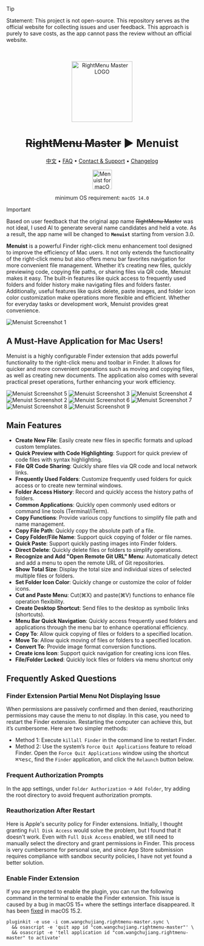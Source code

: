 <!--idoc:ignore:start-->
> [!TIP]
> Statement: This project is not open-source. This repository serves as the official website for collecting issues and user feedback. This approach is purely to save costs, as the app cannot pass the review without an official website.
<!--idoc:ignore:end-->

<div align="center">
  <br />
  <br />
  <a href="https://wangchujiang.com/rightmenu-master/">
  <img src="./assets/logo.png" alt="RightMenu Master LOGO" width="160" height="160">
  </a>
  <h1>
    <del>RightMenu Master</del> ▶ <span>Menuist</span>
  </h1>
  <!--rehype:style=border: 0;-->
  <p>
    <a href="./README.zh.md">中文</a> • 
		<a href="#frequently-asked-questions">FAQ</a> • 
    <a target="_blank" href="https://github.com/jaywcjlove/rightmenu-master/issues/new?template=bug_report.yml">Contact & Support</a> • 
    <a href="./CHANGELOG.md">Changelog</a>
  </p>
  <p>
    <a target="_blank" href="https://apps.apple.com/app/menuist/6737160756" title="Menuist for macOS">
      <img alt="Menuist for macOS" src="https://jaywcjlove.github.io/sb/download/macos.svg" height="51">
    </a>
  </p>
</div>

<div align="center">

minimum OS requirement: `macOS 14.0`

</div>

> [!IMPORTANT]
> 
> Based on user feedback that the original app name ~~RightMenu Master~~ was not ideal, I used AI to generate several name candidates and held a vote. As a result, the app name will be changed to **`Menuist`** starting from version 3.0.

**Menuist** is a powerful Finder right-click menu enhancement tool designed to improve the efficiency of Mac users. It not only extends the functionality of the right-click menu but also offers menu bar favorites navigation for more convenient file management. Whether it’s creating new files, quickly previewing code, copying file paths, or sharing files via QR code, Menuist makes it easy. The built-in features like quick access to frequently used folders and folder history make navigating files and folders faster. Additionally, useful features like quick delete, paste images, and folder icon color customization make operations more flexible and efficient. Whether for everyday tasks or development work, Menuist provides great convenience.

![Menuist Screenshot 1](./assets/screenshots-1.png)

## A Must-Have Application for Mac Users!

Menuist is a highly configurable Finder extension that adds powerful functionality to the right-click menu and toolbar in Finder. It allows for quicker and more convenient operations such as moving and copying files, as well as creating new documents. The application also comes with several practical preset operations, further enhancing your work efficiency.

![Menuist Screenshot 5](./assets/screenshots-5.png)
![Menuist Screenshot 3](./assets/screenshots-3.png)
![Menuist Screenshot 4](./assets/screenshots-4.png)
![Menuist Screenshot 2](./assets/screenshots-2.png)
![Menuist Screenshot 6](./assets/screenshots-6.png)
![Menuist Screenshot 7](./assets/screenshots-7.png)
![Menuist Screenshot 8](./assets/screenshots-8.png)
![Menuist Screenshot 9](./assets/screenshots-9.png)

## Main Features

- **Create New File**: Easily create new files in specific formats and upload custom templates.
- **Quick Preview with Code Highlighting**: Support for quick preview of code files with syntax highlighting.
- **File QR Code Sharing**: Quickly share files via QR code and local network links.
- **Frequently Used Folders**: Customize frequently used folders for quick access or to create new terminal windows.
- **Folder Access History**: Record and quickly access the history paths of folders.
- **Common Applications**: Quickly open commonly used editors or command line tools (Terminal/iTerm).
- **Copy Functions**: Provide various copy functions to simplify file path and name management.
- **Copy File Path**: Quickly copy the absolute path of a file.
- **Copy Folder/File Name**: Support quick copying of folder or file names.
- **Quick Paste**: Support quickly pasting images into Finder folders.
- **Direct Delete**: Quickly delete files or folders to simplify operations.
- **Recognize and Add "Open Remote Git URL" Menu**: Automatically detect and add a menu to open the remote URL of Git repositories.
- **Show Total Size**: Display the total size and individual sizes of selected multiple files or folders.
- **Set Folder Icon Color**: Quickly change or customize the color of folder icons.
- **Cut and Paste Menu**: Cut(⌘X) and paste(⌘V) functions to enhance file operation flexibility.
- **Create Desktop Shortcut**: Send files to the desktop as symbolic links (shortcuts).
- **Menu Bar Quick Navigation**: Quickly access frequently used folders and applications through the menu bar to enhance operational efficiency.
- **Copy To**: Allow quick copying of files or folders to a specified location.
- **Move To**: Allow quick moving of files or folders to a specified location.
- **Convert To**: Provide image format conversion functions.
- **Create icns Icon**: Support quick navigation for creating icns icon files.
- **File/Folder Locked**: Quickly lock files or folders via menu shortcut only

## Frequently Asked Questions

### Finder Extension Partial Menu Not Displaying Issue

When permissions are passively confirmed and then denied, reauthorizing permissions may cause the menu to not display. In this case, you need to restart the Finder extension. Restarting the computer can achieve this, but it’s cumbersome. Here are two simpler methods:

- Method 1: Execute `killall Finder` in the command line to restart Finder.  
- Method 2: Use the system’s `Force Quit Applications` feature to reload Finder. Open the `Force Quit Applications` window using the shortcut <kbd>⌘</kbd><kbd>⌥</kbd><kbd>esc</kbd>, find the `Finder` application, and click the `Relaunch` button below.

### Frequent Authorization Prompts

In the app settings, under `Folder Authorization` -> `Add Folder`, try adding the root directory to avoid frequent authorization prompts.

### Reauthorization After Restart

Here is Apple's security policy for Finder extensions. Initially, I thought granting `Full Disk Access` would solve the problem, but I found that it doesn't work. Even with `Full Disk Access` enabled, we still need to manually select the directory and grant permissions in Finder. This process is very cumbersome for personal use, and since App Store submission requires compliance with sandbox security policies, I have not yet found a better solution.

### Enable Finder Extension

If you are prompted to enable the plugin, you can run the following command in the terminal to enable the Finder extension. This issue is caused by a bug in macOS 15+ where the settings interface disappeared. It has been [fixed](https://forums.developer.apple.com/forums/thread/756711?answerId=812519022#812519022) in macOS 15.2.

```shell
pluginkit -e use -i com.wangchujiang.rightmenu-master.sync \
  && osascript -e 'quit app id "com.wangchujiang.rightmenu-master"' \
  && osascript -e 'tell application id "com.wangchujiang.rightmenu-master" to activate'
```

<!--idoc:config:
title: An exceptional Finder right-click menu enhancement tool that makes your right-click menu more powerful.
keywords: RightMenu, Finder, macOS, application, file management, create new file, copy functionality, enhancement tool
-->